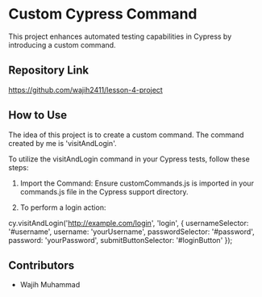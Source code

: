 # Custom Cypress Command

This project enhances automated testing capabilities in Cypress by introducing a custom command.

## Repository Link

https://github.com/wajih2411/lesson-4-project

## How to Use

The idea of this project is to create a custom command. The command created by me is 'visitAndLogin'.

To utilize the visitAndLogin command in your Cypress tests, follow these steps:

1. Import the Command: Ensure customCommands.js is imported in your commands.js file in the Cypress support directory.

2. To perform a login action:

cy.visitAndLogin('http://example.com/login', 'login', {
    usernameSelector: '#username',
    username: 'yourUsername',
    passwordSelector: '#password',
    password: 'yourPassword',
    submitButtonSelector: '#loginButton'
});

## Contributors

- Wajih Muhammad